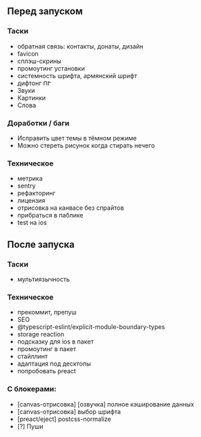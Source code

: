 ## Перед запуском

### Таски

- обратная связь: контакты, донаты, дизайн
- favicon
- сплэш-скрины
- промоутинг установки
- системность шрифта, армянский шрифт
- дифтонг ՈՒ
- Звуки
- Картинки
- Слова

### Доработки / баги

- Исправить цвет темы в тёмном режиме
- Можно стереть рисунок когда стирать нечего

### Техническое

- метрика
- sentry
- рефакторинг
- лицензия
- отрисовка на канвасе без спрайтов
- прибраться в паблике
- test на ios

## После запуска

### Таски

- мультиязычность

### Техническое

- прекоммит, препуш
- SEO
- @typescript-eslint/explicit-module-boundary-types
- storage reaction
- подсказку для ios в пакет
- промоутинг в пакет
- стайллинт
- адаптация под десктопы
- попробовать preact

### С блокерами:

- [canvas-отрисовка] [озвучка] полное кэширование данных
- [canvas-отрисовка] выбор шрифта
- [preact/eject] postcss-normalize
- [?] Пуши
